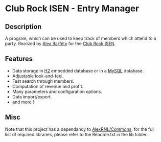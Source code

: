 Club Rock ISEN - Entry Manager
===========
Description
-------
A program, which can be used to keep track of members which attend to a party.
Realized by [Alex Barféty](https://github.com/AlexRNL) for the [Club Rock ISEN](http://www.clubrockisen.org/).

Features
-------
 * Data storage in [H2](http://www.h2database.com/html/main.html) embedded database or in a [MySQL](http://www.mysql.com/) database.
 * Adjustable look-and-feel.
 * Fast search through members.
 * Computation of revenue and profit.
 * Many parameters and configuration options.
 * Data import/export.
 * and more !

Misc
-------
Note that this project has a dependancy to [AlexRNL/Commons](https://github.com/AlexRNL/Commons), for the full list of requried libraries, please refer to the Readme.txt in the lib folder.
